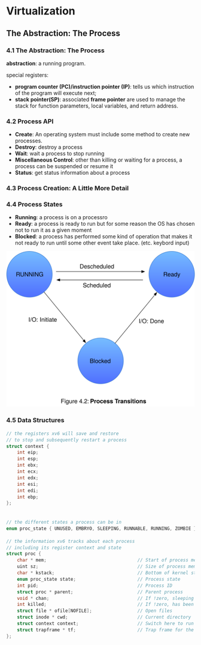 # Virtualization #

## The Abstraction: The Process ##

### 4.1 The Abstraction: The Process ###
    
__abstraction__: a running program.


special registers:
- __program counter (PC)/instruction pointer (IP)__: tells us which instruction of the program will execute next;
- __stack pointer(SP)__: associated __frame pointer__ are used to manage the stack for function parameters, local variables, and return address.

### 4.2 Process API ###

- __Create__: An operating system must include some method to create new processes.
- __Destroy__: destroy a process
- __Wait__: wait a process to stop running
- __Miscellaneous Control__: other than killing or waiting for a process, a process can be suspended or resume it 
- __Status__: get status information about a process

### 4.3 Process Creation: A Little More Detail ###


### 4.4 Process States ###

- __Running__: a process is on a processro
- __Ready__: a process is ready to run but for some reason the OS has chosen not to run it as a given moment
- __Blocked__: a process has performed some kind of operation that makes it not ready to run until some other event take place. (etc. keybord input)

![](img/fig4.2.svg)

### 4.5 Data Structures ###

```c
// the registers xv6 will save and restore 
// to stop and subsequently restart a process 
struct context { 
    int eip;
    int esp;
    int ebx;
    int ecx;
    int edx;
    int esi;
    int edi;
    int ebp;
};


// the different states a process can be in 
enum proc_state { UNUSED, EMBRYO, SLEEPING, RUNNABLE, RUNNING, ZOMBIE };

// the information xv6 tracks about each process 
// including its register context and state 
struct proc {
    char * mem;                                  // Start of process memory
    uint sz;                                     // Size of process memory
    char * kstack;                               // Bottom of kernel stack for this process 
    enum proc_state state;                       // Process state
    int pid;                                     // Process ID
    struct proc * parent;                        // Parent process 
    void * chan;                                 // If !zero, sleeping on chan 
    int killed;                                  // If !zero, has been killed 
    struct file * ofile[NOFILE];                 // Open files 
    struct inode * cwd;                          // Current directory 
    struct context context;                      // Switch here to run process 
    struct trapframe * tf;                       // Trap frame for the 
};
```
